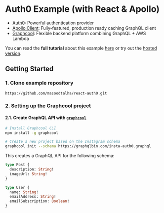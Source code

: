 # Auth0 Example (with React & Apollo)

* [Auth0](https://auth0.com/): Powerful authentication provider
* [Apollo Client](https://github.com/apollographql/apollo-client): Fully-featured, production ready caching GraphQL client
* [Graphcool](https://www.graph.cool): Flexible backend platform combining GraphQL + AWS Lambda

You can read the **full tutorial** about this example [here](https://www.graph.cool/docs/tutorials/react-apollo-auth0-pheiph4ooj/) or try out the [hosted version](http://apollo-auth0.netlify.com).

## Getting Started

### 1. Clone example repository

```sh
https://github.com/masoodtalha/react-auth0.git
```

### 2. Setting up the Graphcool project

#### 2.1. Create GraphQL API with [`graphcool`](https://www.npmjs.com/package/graphcool)

```sh
# Install Graphcool CLI
npm install -g graphcool

# Create a new project based on the Instagram schema
graphcool init --schema https://graphqlbin.com/insta-auth0.graphql 
```

This creates a GraphQL API for the following schema:

```graphql
type Post {
  description: String!
  imageUrl: String!
}

type User {
  name: String!
  emailAddress: String!
  emailSubscription: Boolean!
}
```

